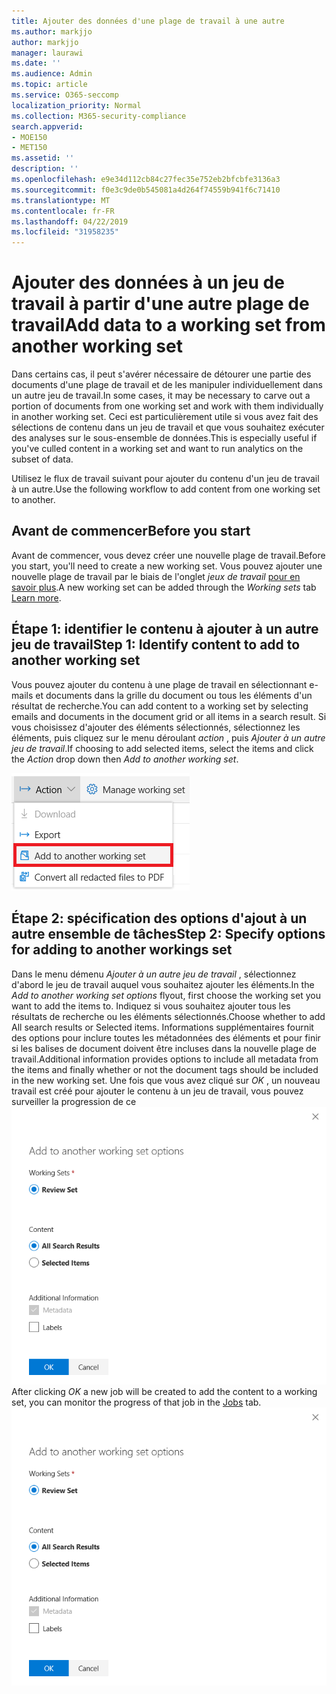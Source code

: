 ```yaml
---
title: Ajouter des données d'une plage de travail à une autre
ms.author: markjjo
author: markjjo
manager: laurawi
ms.date: ''
ms.audience: Admin
ms.topic: article
ms.service: O365-seccomp
localization_priority: Normal
ms.collection: M365-security-compliance
search.appverid:
- MOE150
- MET150
ms.assetid: ''
description: ''
ms.openlocfilehash: e9e34d112cb84c27fec35e752eb2bfcbfe3136a3
ms.sourcegitcommit: f0e3c9de0b545081a4d264f74559b941f6c71410
ms.translationtype: MT
ms.contentlocale: fr-FR
ms.lasthandoff: 04/22/2019
ms.locfileid: "31958235"
---
```

# <a name="add-data-to-a-working-set-from-another-working-set"></a><span data-ttu-id="b3e39-102">Ajouter des données à un jeu de travail à partir d'une autre plage de travail</span><span class="sxs-lookup"><span data-stu-id="b3e39-102">Add data to a working set from another working set</span></span>
<span data-ttu-id="b3e39-103">Dans certains cas, il peut s'avérer nécessaire de détourer une partie des documents d'une plage de travail et de les manipuler individuellement dans un autre jeu de travail.</span><span class="sxs-lookup"><span data-stu-id="b3e39-103">In some cases, it may be necessary to carve out a portion of documents from one working set and work with them individually in another working set.</span></span>  <span data-ttu-id="b3e39-104">Ceci est particulièrement utile si vous avez fait des sélections de contenu dans un jeu de travail et que vous souhaitez exécuter des analyses sur le sous-ensemble de données.</span><span class="sxs-lookup"><span data-stu-id="b3e39-104">This is especially useful if you've culled content in a working set and want to run analytics on the subset of data.</span></span>

<span data-ttu-id="b3e39-105">Utilisez le flux de travail suivant pour ajouter du contenu d'un jeu de travail à un autre.</span><span class="sxs-lookup"><span data-stu-id="b3e39-105">Use the following workflow to add content from one working set to another.</span></span>

## <a name="before-you-start"></a><span data-ttu-id="b3e39-106">Avant de commencer</span><span class="sxs-lookup"><span data-stu-id="b3e39-106">Before you start</span></span>
<span data-ttu-id="b3e39-107">Avant de commencer, vous devez créer une nouvelle plage de travail.</span><span class="sxs-lookup"><span data-stu-id="b3e39-107">Before you start, you'll need to create a new working set.</span></span>  <span data-ttu-id="b3e39-108">Vous pouvez ajouter une nouvelle plage de travail par le biais de l'onglet *jeux de travail* [pour en savoir plus](https://docs.microsoft.com/en-us/office365/securitycompliance/compliance20/managing-working-sets).</span><span class="sxs-lookup"><span data-stu-id="b3e39-108">A new working set can be added through the *Working sets* tab [Learn more](https://docs.microsoft.com/en-us/office365/securitycompliance/compliance20/managing-working-sets).</span></span>

## <a name="step-1-identify-content-to-add-to-another-working-set"></a><span data-ttu-id="b3e39-109">Étape 1: identifier le contenu à ajouter à un autre jeu de travail</span><span class="sxs-lookup"><span data-stu-id="b3e39-109">Step 1: Identify content to add to another working set</span></span>
<span data-ttu-id="b3e39-110">Vous pouvez ajouter du contenu à une plage de travail en sélectionnant e-mails et documents dans la grille du document ou tous les éléments d'un résultat de recherche.</span><span class="sxs-lookup"><span data-stu-id="b3e39-110">You can add content to a working set by selecting emails and documents in the document grid or all items in a search result.</span></span>  <span data-ttu-id="b3e39-111">Si vous choisissez d'ajouter des éléments sélectionnés, sélectionnez les éléments, puis cliquez sur le menu déroulant *action* , puis *Ajouter à un autre jeu de travail*.</span><span class="sxs-lookup"><span data-stu-id="b3e39-111">If choosing to add selected items, select the items and click the *Action* drop down then *Add to another working set*.</span></span>

![Ajouter à une autre plage de travail](../media/64f2a4d4-eba3-4ab3-a3ba-d519feea3142.png)

## <a name="step-2-specify-options-for-adding-to-another-workings-set"></a><span data-ttu-id="b3e39-113">Étape 2: spécification des options d'ajout à un autre ensemble de tâches</span><span class="sxs-lookup"><span data-stu-id="b3e39-113">Step 2: Specify options for adding to another workings set</span></span>
<span data-ttu-id="b3e39-114">Dans le menu démenu *Ajouter à un autre jeu de travail* , sélectionnez d'abord le jeu de travail auquel vous souhaitez ajouter les éléments.</span><span class="sxs-lookup"><span data-stu-id="b3e39-114">In the *Add to another working set options* flyout, first choose the working set you want to add the items to.</span></span>  <span data-ttu-id="b3e39-115">Indiquez si vous souhaitez ajouter tous les résultats de recherche ou les éléments sélectionnés.</span><span class="sxs-lookup"><span data-stu-id="b3e39-115">Choose whether to add All search results or Selected items.</span></span>  <span data-ttu-id="b3e39-116">Informations supplémentaires fournit des options pour inclure toutes les métadonnées des éléments et pour finir si les balises de document doivent être incluses dans la nouvelle plage de travail.</span><span class="sxs-lookup"><span data-stu-id="b3e39-116">Additional information provides options to include all metadata from the items and finally whether or not the document tags should be included in the new working set.</span></span>  <span data-ttu-id="b3e39-117">Une fois que vous avez cliqué sur *OK* , un nouveau travail est créé pour ajouter le contenu à un jeu de travail, vous pouvez surveiller la progression de ce ![travail dans l'onglet [travaux](https://docs.microsoft.com/en-us/office365/securitycompliance/compliance20/managing-jobs-ediscovery20) . ajouter à une autre plage de travail](../media/6440ee44-68fd-44d7-b43a-3a477345525c.png)</span><span class="sxs-lookup"><span data-stu-id="b3e39-117">After clicking *OK* a new job will be created to add the content to a working set, you can monitor the progress of that job in the [Jobs](https://docs.microsoft.com/en-us/office365/securitycompliance/compliance20/managing-jobs-ediscovery20) tab. ![Add to another working set](../media/6440ee44-68fd-44d7-b43a-3a477345525c.png)</span></span>

